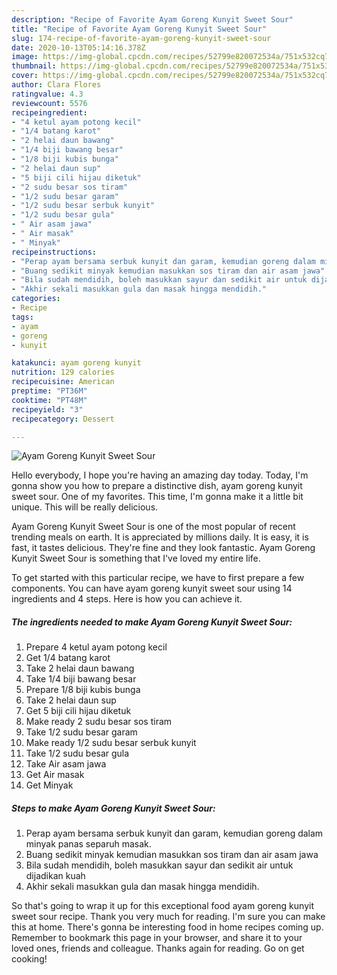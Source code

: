 ```yaml
---
description: "Recipe of Favorite Ayam Goreng Kunyit Sweet Sour"
title: "Recipe of Favorite Ayam Goreng Kunyit Sweet Sour"
slug: 174-recipe-of-favorite-ayam-goreng-kunyit-sweet-sour
date: 2020-10-13T05:14:16.378Z
image: https://img-global.cpcdn.com/recipes/52799e820072534a/751x532cq70/ayam-goreng-kunyit-sweet-sour-resipi-foto-utama.jpg
thumbnail: https://img-global.cpcdn.com/recipes/52799e820072534a/751x532cq70/ayam-goreng-kunyit-sweet-sour-resipi-foto-utama.jpg
cover: https://img-global.cpcdn.com/recipes/52799e820072534a/751x532cq70/ayam-goreng-kunyit-sweet-sour-resipi-foto-utama.jpg
author: Clara Flores
ratingvalue: 4.3
reviewcount: 5576
recipeingredient:
- "4 ketul ayam potong kecil"
- "1/4 batang karot"
- "2 helai daun bawang"
- "1/4 biji bawang besar"
- "1/8 biji kubis bunga"
- "2 helai daun sup"
- "5 biji cili hijau diketuk"
- "2 sudu besar sos tiram"
- "1/2 sudu besar garam"
- "1/2 sudu besar serbuk kunyit"
- "1/2 sudu besar gula"
- " Air asam jawa"
- " Air masak"
- " Minyak"
recipeinstructions:
- "Perap ayam bersama serbuk kunyit dan garam, kemudian goreng dalam minyak panas separuh masak."
- "Buang sedikit minyak kemudian masukkan sos tiram dan air asam jawa"
- "Bila sudah mendidih, boleh masukkan sayur dan sedikit air untuk dijadikan kuah"
- "Akhir sekali masukkan gula dan masak hingga mendidih."
categories:
- Recipe
tags:
- ayam
- goreng
- kunyit

katakunci: ayam goreng kunyit 
nutrition: 129 calories
recipecuisine: American
preptime: "PT36M"
cooktime: "PT48M"
recipeyield: "3"
recipecategory: Dessert

---
```



![Ayam Goreng Kunyit Sweet Sour](https://img-global.cpcdn.com/recipes/52799e820072534a/751x532cq70/ayam-goreng-kunyit-sweet-sour-resipi-foto-utama.jpg)

Hello everybody, I hope you're having an amazing day today. Today, I'm gonna show you how to prepare a distinctive dish, ayam goreng kunyit sweet sour. One of my favorites. This time, I'm gonna make it a little bit unique. This will be really delicious.

Ayam Goreng Kunyit Sweet Sour is one of the most popular of recent trending meals on earth. It is appreciated by millions daily. It is easy, it is fast, it tastes delicious. They're fine and they look fantastic. Ayam Goreng Kunyit Sweet Sour is something that I've loved my entire life.




To get started with this particular recipe, we have to first prepare a few components. You can have ayam goreng kunyit sweet sour using 14 ingredients and 4 steps. Here is how you can achieve it.

<!--inarticleads1-->

##### The ingredients needed to make Ayam Goreng Kunyit Sweet Sour:

1. Prepare 4 ketul ayam potong kecil
1. Get 1/4 batang karot
1. Take 2 helai daun bawang
1. Take 1/4 biji bawang besar
1. Prepare 1/8 biji kubis bunga
1. Take 2 helai daun sup
1. Get 5 biji cili hijau diketuk
1. Make ready 2 sudu besar sos tiram
1. Take 1/2 sudu besar garam
1. Make ready 1/2 sudu besar serbuk kunyit
1. Take 1/2 sudu besar gula
1. Take  Air asam jawa
1. Get  Air masak
1. Get  Minyak




<!--inarticleads2-->

##### Steps to make Ayam Goreng Kunyit Sweet Sour:

1. Perap ayam bersama serbuk kunyit dan garam, kemudian goreng dalam minyak panas separuh masak.
1. Buang sedikit minyak kemudian masukkan sos tiram dan air asam jawa
1. Bila sudah mendidih, boleh masukkan sayur dan sedikit air untuk dijadikan kuah
1. Akhir sekali masukkan gula dan masak hingga mendidih.




So that's going to wrap it up for this exceptional food ayam goreng kunyit sweet sour recipe. Thank you very much for reading. I'm sure you can make this at home. There's gonna be interesting food in home recipes coming up. Remember to bookmark this page in your browser, and share it to your loved ones, friends and colleague. Thanks again for reading. Go on get cooking!
